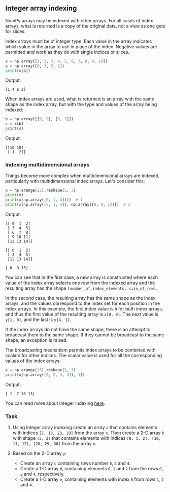 ## Integer array indexing

NumPy arrays may be indexed with other arrays.
For all cases of index arrays, what is returned is a copy of the original data, not a view as one gets for slices.

Index arrays must be of integer type. Each value in the array indicates which value in the array 
to use in place of the index. Negative values are permitted and work as they do with single indices or slices.

```python
x = np.array([1, 2, 3, 4, 5, 6, 7, 8, 9, 10])
a = np.array([0, 3, 5, 2])
print(x[a])
```
Output:
```text
[1 4 6 3]
```

When index arrays are used, what is returned is an array with the same shape as the index 
array, but with the type and values of the array being indexed:
```python
b = np.array([[9, 9], [0, 1]])
c = x[b]
print(c)
```
Output:
```text
[[10 10]
 [ 1  2]]
```

### Indexing multidimensional arrays
Things become more complex when multidimensional arrays are indexed, particularly with multidimensional index arrays.
Let's consider this:

```python
x = np.arange(15).reshape(5, 3)
print(x)
print(x[np.array([0, 1, 4])])  # 1
print(x[np.array([0, 1, 4]), np.array([0, 0, 1])])  # 2
```
Output:
```text
[[ 0  1  2]
 [ 3  4  5]
 [ 6  7  8]
 [ 9 10 11]
 [12 13 14]]
 
[[ 0  1  2]
 [ 3  4  5]
 [12 13 14]]
 
[ 0  3 13]
```
You can see that in the first case, a new array is constructed where 
each value of the index array selects one row from the indexed array and the resulting 
array has the shape `(number_of_index_elements, size_of_row)`.

In the second case, the resulting array has the same shape as the index arrays, and the values 
correspond to the index set for each position in the index arrays. In this example, the first 
index value is `0` for both index arrays, and thus the first value of the resulting array is `x[0, 0]`. 
The next value is `y[1, 0]`, and the last is `y[4, 1]`.

If the index arrays do not have the same shape, there is an attempt to broadcast them to the same shape. 
If they cannot be broadcast to the same shape, an exception is raised.

The broadcasting mechanism permits index arrays to be combined with scalars for other indices. 
The scalar value is used for all the corresponding values of the index arrays:

```python
x = np.arange(15).reshape(5, 3)
print(x[np.array([0, 2, 3, 4]), 1])
```
Output:
```text
[ 1  7 10 13]
```
You can read more about integer indexing [here](https://numpy.org/doc/stable/reference/arrays.indexing.html#integer-array-indexing).

### Task
1. Using integer array indexing create an array `a` that contains elements with 
   indices `[7, 13, 28, 33]` from the array `x`.
   Then create a 2-D array `b` with shape `(3, 3)` that contains elements with indices
   `[0, 1, 2], [10, 11, 12], [28, 29, 30]` from the array `x`.
   
2. Based on the 2-D array `y`:
   - Create an array `c` containing rows number `0`, `2` and `4`.
   - Create a 1-D array `d`, containing elements `0`, `1` and `2` from the rows `0`, `2` and `4`, respectively.
   - Create a 1-D array `e`, containing elements with index `6` from rows `1`, `2` and `4`.
    
